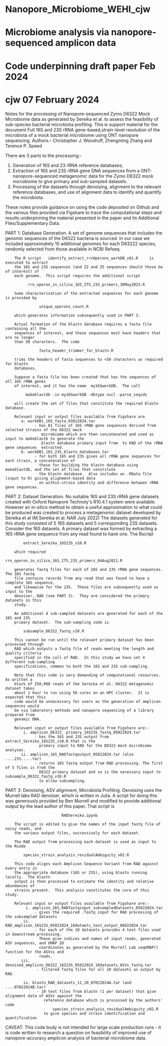 # Nanopore_Microbiome_WEHI_cjw
# Microbiome analysis via nanopore-sequenced amplicon data
# Code underpinning draft paper Feb 2024 
# cjw      07 February 2024
Notes for the processing of Nanopore-sequenced Zymo D6322 Mock Microbiome data as 
generated by Sereika et al. to assess the feasibility of sub-species bacterial microbiota 
profiling.  This is support material for the document 
  Full 16S and 23S rRNA gene-based,strain-level resolution of the microbiota of a mock 
  bacterial microbiome using ONT nanopore sequencing.
Authors:-
           Christopher J. Woodruff, Zhengming Zhang and Terence P. Speed
           
There are 3 parts to the processing:-
   1. Generation of 16S and 23 rRNA reference databases;
   2. Extraction of 16S and 23S rRNA gene DNA sequences from a ONT-nanopore-sequenced 
      metagenomic data for the Zymo D6322 mock microbiome to give primary and sub-sampled
      datasets.
   3. Processing of the datasets through denoising, alignment to the relevant reference 
      databases, and use of alignment data to identify and quantify the microbiota.
      
These notes provide guidance on using the code deposited on Github and the various files
provided via Figshare to trace the computational steps and results underpinning the 
material presented in the paper and its Additional Files/Supplementary Data. 

PART 1: Database Generation.
        A set of genome sequences that includes the genomic sequences of the D6322 
        bacteria is sourced. In our case we included approximately 10 additional genomes
        for each D63222 species, randomly selected from those available in NCBI Refseq.
        
        The R script   identify_extract_rrnOperons_workDB_v01.R     is executed to extract
        the 16S and 23S sequences (and Z2 and Z5 sequences should those be of interest) of
        each genome.  This script requires the additional script
        
              rrn_operon_in_silico_16S_ITS_23S_primers_30May2023.R
              
        Some characterisation of the extracted sequences for each genome is provided by 
        
                   unique_operons_count.R
                   
        which generates information subsequently used in PART 3.
        
        Actual formation of the blastn database requires a fasta file containing all the 
        sequences of interest, and these sequences must have headers that are no longer 
        than 50 characters.  The code 
        
                   fasta_header_trimmer_for_blastn.R
                   
        trims the headers of fasta sequences to <50 characters as required for blastn 
        databases.
        
        Suppose a fasta file has been created that has the sequences of all 16S rRNA genes
        of interest, and it has the name  my16SworkDB.  The call 
        
             makeblastdb -in my16SworkDB -dbtype nucl -parse_seqids
                      
        will create the set of files that constitute the required blastn database.
        
        Relevant input or output files available from Figshare are 
           a. workDB1_16S_fasta_03022024.tar
                 - has 81 files of 16S rRNA gene sequences derived from selected strains of the D6322 mock 
                    microbiome which are then concatenated and used as input to makeblastb to generate the 
                    blastn database primary input from  to RAD of the rRNA gene sequences  extracted.
           b. workDB1_16S_23S_blastn_databases.tar
                 - for both 16S and 23S gives all rRNA gene sequences for each strain, a concatenation of 
                   these for building the blastn database using makeblastdb, and the set of files that constitute 
                   the blastn database.  Also includes an .RData file (input to R) giving alignment-based data
                   on within-strain identity and difference between rRNA gene sequences.         
            


PART 2: Dataset Generation.
        No suitable 16S and 23S rRNA gene datasets created with Oxford Nanopore Technoly's R10.4.1 system were available. However an in-silico method to obtain a useful approximation to what could be produced was created to process a metagenomic dataset developed by Sereika et al (M.Sereika et al. NAR July 2022)
        The datasets generated for this study consisted of 5 16S datasets and 5 
        corresponding 23S datasets.  
        Consider the 16S datasets.  A primary dataset was formed by extracting a 16S rRNA 
        gene sequence from any read found to have one. The Rscript
        
            extract_Sereika_16S23S_v10.R
            
        which required
                        rrn_operon_in_silico_16S_ITS_23S_primers_04Aug2021.R
                        
        generates fastq files for each of 16S and 23S rRNA gene sequences.  The 16S fastq
        file contains records from any read that was found to have a complete 16S sequence,
        and likewwise for the 23S.  These files are subsequently used as input to the 
        denoiser, RAD (see PART 3).  They are considered the primary datasets in this 
        study.
        
        An additional 4 sub-sampled datasets are generated for each of the 16S and 23S 
        primary dataset.  The sub-sampling code is     
         
            subsample_D6322_fastq_v10.R
            
        This cannot be run until the relevant primary dataset has been processed through
        RAD which outputs a fastq file of reads meeting the length and quality criteria
        specified in the call of RAD.  In this study we have set 4 different sub-sampling
        specifications, common to both the 16S and 23S sub-sampling.
        
        Note that this code is very demanding of computational resources.  As written a 
        block of 250,000 reads of the Sereika et al. D6322 metagenomic dataset takes 
        about 1 hour to run using 56 cores on an HPC cluster.  It is expected that this 
        code would be unnecessary for users as the generation of amplicon sequences would 
        be via laboratory methods and nanopore sequencing of a library prepared from 
        genomic DNA.
             
        Relevant input or output files available from Figshare are:-
            i. amplicon_D6322_ primary_16S23S_fastq_05022024.tar
                 - has the 16S and 23S output from extract_Sereika_16S23S_v10.R that is the 
                   primary input to RAD for the D6322 mock microbiome analyses.
           ii. amplicon_16S_RADfastqoutput_05022024.tar (also ....23S.....tar)
                 - returns 16S fastq output from RAD processing. The first of 5 files is from the 
                   D6322 primary dataset and so is the necessary input to  subsample_D6322_fastq_v10.R
                   to allow subsampling.

PART 3: Denoising, ASV alignment, Microbiota Profiling.
        Denoising uses the Murrell labs RAD denoiser, which is written in Julia.  A script
        for doing this was generously provided by Ben Murrell and modified to provide 
        additional output by the lead author of this paper.  That script is 
        
                             RADSereika.ipynb
             
        The script is edited to give the names of the input fastq file of noisy reads, and 
        the various output files, successively for each dataset. 
        
        The RAD output from processing each dataset is used as input to the Rcode 
        
            species_strain_analysis_residualAmbiguity_v02.R
            
        This code aligns each Amplicon Sequence Variant from RAD against every entry in 
        the appropriate database (16S or 23S), using blastn running locally.  The blastn
        output is then processed to estimate the identity and relative abundances of 
        strains present.  This analysis constitutes the core of this study.
        
        Relevant input or output files available from Figshare are:-
             i. amplicon_16S_RADfastqinput_subsampledDatasets_05022024.tar
                 - gives the required .fastq input for RAD processing of the subsampled datasets
            ii. RAD_amplicon_16S23S_05022024_10dataets_text_output_06022024.tar
                 - for each of the 10 datasets provides 4 text files used in downstream processing.  
                   These give indices and names of input reads, generated ASV sequences, and UMAP 2D
                   coordinates as generated by the Murrell Lab seqUMAP() function for the ASVss and
                   reads.
           iii. denoised_amplicon_D6322_16S23S_05022024_10datasets_ASVs_fastq.tar
                  - filtered fastq files for all 10 datasets as output by RAD.
                  
            iv. blastn_RAD_datasets_11_20_07022024A.tar (and ....07022024B.tar)
                  - 10 text files from blastn (1 per dataset) that give alignment data of ASVs against the 
                     reference database which is processed by the authors' code
                         species_strain_analysis_residualAmbiguity_v02.R
                     to give species and strain identification and quantification

CAVEAT: This code body is not intended for large scale production runs - it is code written
        to research a question on feasibility of improved use of nanopore-accuracy amplicon
        analysis of bacterial microbiome data.


